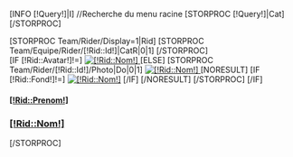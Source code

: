 [INFO [!Query!]|I]
//Recherche du menu racine
[STORPROC [!Query!]|Cat][/STORPROC]

<div class="last-news">
	<div class="container nopadding-right nopadding-left">
		<div id="fone">
	 		[STORPROC Team/Rider/Display=1|Rid]
				[STORPROC Team/Equipe/Rider/[!Rid::Id!]|CatR|0|1] [/STORPROC]
				<div class="fone-item item-normal element [!CatR::Url!] [IF [!Rid::ShowAllDisplay!]]all[/IF]">
					<div class="team">
						<div class="produits-inner">
							[IF [!Rid::Avatar!]!=]
								<a href="/[!Systeme::CurrentMenu::Url!]/[!CatR::Url!]/Rider/[!Rid::Url!]" >
									<img class="img-responsive" src="/[!Rid::Avatar!].mini.290x250.jpg" alt="[!Rid::Nom!]" />
								</a>
							[ELSE]
								[STORPROC Team/Rider/[!Rid::Id!]/Photo|Do|0|1]
									<a href="/[!Systeme::CurrentMenu::Url!]/[!CatR::Url!]/Rider/[!Rid::Url!]" class="thumbnail">
										<img class="img-responsive" src="/[!Do::Image!].mini.290x250.jpg" alt="[!Rid::Nom!]" />
									</a>
									[NORESULT]
										[IF [!Rid::Fond!]!=]
											<a href="/[!Lien!]/Rider/[!Rid::Url!]" class="thumbnail" ><img class="img-responsive" src="/[!Rid::Fond!].mini.260x290.jpg" alt="[!Rid::Nom!]"/></a>
										[/IF]
									[/NORESULT]
								[/STORPROC]
							[/IF]
							<div class="[!CatR::Couleur!]">
								<h4><a href="/[!Systeme::CurrentMenu::Url!]/[!CatR::Url!]/Rider/[!Rid::Url!]" >[!Rid::Prenom!]</a></h4>
								<h3><a href="/[!Systeme::CurrentMenu::Url!]/[!CatR::Url!]/Rider/[!Rid::Url!]" >[!Rid::Nom!]</a></h3>
							</div>
						</div>
					</div>
				</div>
			[/STORPROC]
	    	</div>   
	</div>
</div>



<script type="text/javascript">
	$(document).ready(function(){
		$('#fone').isotope({
	  		// options
			[IF [!I::TypeSearch!]=Direct]
			 	filter: '.[!Cat::Url!]'
			[ELSE]
			 	filter: '.all'
			[/IF]
		});
		// trigger Isotope after images have loaded
		$('#fone').imagesLoaded( function(){
		    	$('#fone').isotope({
	  			// options
				[IF [!I::TypeSearch!]=Direct]
				 	filter: '.[!Cat::Url!]'
				[ELSE]
					filter: '.all'
				[/IF]
			});
		});	
		$(window).on("debouncedresize", function( event ) {
		    	$('#fone').isotope({
	  			// options
				[IF [!I::TypeSearch!]=Direct]
				 	filter: '.[!Cat::Url!]'
				[ELSE]
					filter: '.all'
				[/IF]
			});
		});
		$('.filters a.filter').click(function(){
			$('.filters a.filter.filteractive').removeClass('filteractive');
			$('.filters li.active').removeClass('active');
			var selector = $(this).attr('data-filter');
			$('#fone').isotope({ filter: selector });
			$('a[data-filter="'+selector+'"]').addClass('filteractive');
			return false;
		});
	});
</script>
